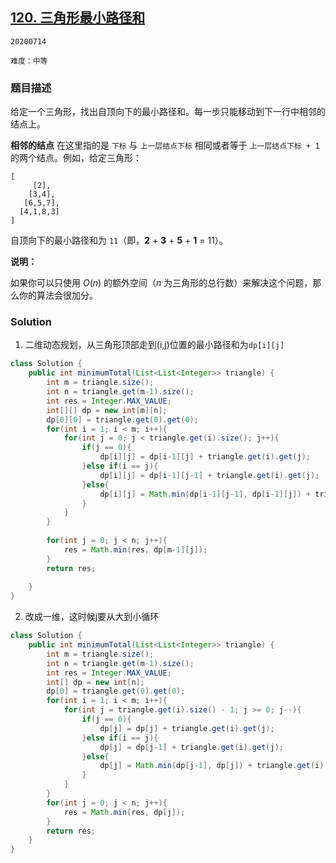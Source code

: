 ## [120. 三角形最小路径和](https://leetcode-cn.com/problems/triangle/)

`20200714`

`难度：中等`

### 题目描述

给定一个三角形，找出自顶向下的最小路径和。每一步只能移动到下一行中相邻的结点上。

**相邻的结点** 在这里指的是 `下标` 与 `上一层结点下标` 相同或者等于 `上一层结点下标 + 1` 的两个结点。例如，给定三角形：

```
[
     [2],
    [3,4],
   [6,5,7],
  [4,1,8,3]
]
```

自顶向下的最小路径和为 `11`（即，**2** + **3** + **5** + **1** = 11）。

**说明：**

如果你可以只使用 *O*(*n*) 的额外空间（*n* 为三角形的总行数）来解决这个问题，那么你的算法会很加分。

### Solution

1. 二维动态规划，从三角形顶部走到(i,j)位置的最小路径和为`dp[i][j]`

```java
class Solution {
    public int minimumTotal(List<List<Integer>> triangle) {
        int m = triangle.size();
        int n = triangle.get(m-1).size();
        int res = Integer.MAX_VALUE;
        int[][] dp = new int[m][n];
        dp[0][0] = triangle.get(0).get(0);
        for(int i = 1; i < m; i++){
            for(int j = 0; j < triangle.get(i).size(); j++){
                if(j == 0){
                    dp[i][j] = dp[i-1][j] + triangle.get(i).get(j);
                }else if(i == j){
                    dp[i][j] = dp[i-1][j-1] + triangle.get(i).get(j);
                }else{
                    dp[i][j] = Math.min(dp[i-1][j-1], dp[i-1][j]) + triangle.get(i).get(j);
                }
            }
        }
        
        for(int j = 0; j < n; j++){
            res = Math.min(res, dp[m-1][j]);
        }
        return res;
        
    }
}
```

2. 改成一维，这时候j要从大到小循环

```java
class Solution {
    public int minimumTotal(List<List<Integer>> triangle) {
        int m = triangle.size();
        int n = triangle.get(m-1).size();
        int res = Integer.MAX_VALUE;
        int[] dp = new int[n];
        dp[0] = triangle.get(0).get(0);
        for(int i = 1; i < m; i++){
            for(int j = triangle.get(i).size() - 1; j >= 0; j--){
                if(j == 0){
                    dp[j] = dp[j] + triangle.get(i).get(j);
                }else if(i == j){
                    dp[j] = dp[j-1] + triangle.get(i).get(j);
                }else{
                    dp[j] = Math.min(dp[j-1], dp[j]) + triangle.get(i).get(j);
                }
            }
        }
        for(int j = 0; j < n; j++){
            res = Math.min(res, dp[j]);
        }
        return res;
    }
}
```

